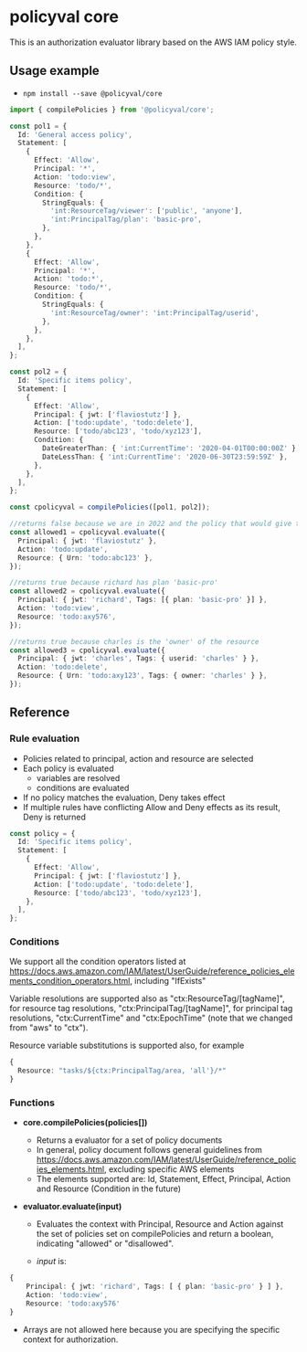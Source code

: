 # policyval core

This is an authorization evaluator library based on the AWS IAM policy style.

## Usage example

- `npm install --save @policyval/core`

```ts
import { compilePolicies } from '@policyval/core';

const pol1 = {
  Id: 'General access policy',
  Statement: [
    {
      Effect: 'Allow',
      Principal: '*',
      Action: 'todo:view',
      Resource: 'todo/*',
      Condition: {
        StringEquals: {
          'int:ResourceTag/viewer': ['public', 'anyone'],
          'int:PrincipalTag/plan': 'basic-pro',
        },
      },
    },
    {
      Effect: 'Allow',
      Principal: '*',
      Action: 'todo:*',
      Resource: 'todo/*',
      Condition: {
        StringEquals: {
          'int:ResourceTag/owner': 'int:PrincipalTag/userid',
        },
      },
    },
  ],
};

const pol2 = {
  Id: 'Specific items policy',
  Statement: [
    {
      Effect: 'Allow',
      Principal: { jwt: ['flaviostutz'] },
      Action: ['todo:update', 'todo:delete'],
      Resource: ['todo/abc123', 'todo/xyz123'],
      Condition: {
        DateGreaterThan: { 'int:CurrentTime': '2020-04-01T00:00:00Z' },
        DateLessThan: { 'int:CurrentTime': '2020-06-30T23:59:59Z' },
      },
    },
  ],
};

const cpolicyval = compilePolicies([pol1, pol2]);

//returns false because we are in 2022 and the policy that would give this access is expired
const allowed1 = cpolicyval.evaluate({
  Principal: { jwt: 'flaviostutz' },
  Action: 'todo:update',
  Resource: { Urn: 'todo:abc123' },
});

//returns true because richard has plan 'basic-pro'
const allowed2 = cpolicyval.evaluate({
  Principal: { jwt: 'richard', Tags: [{ plan: 'basic-pro' }] },
  Action: 'todo:view',
  Resource: 'todo:axy576',
});

//returns true because charles is the 'owner' of the resource
const allowed3 = cpolicyval.evaluate({
  Principal: { jwt: 'charles', Tags: { userid: 'charles' } },
  Action: 'todo:delete',
  Resource: { Urn: 'todo:axy123', Tags: { owner: 'charles' } },
});
```

## Reference

### Rule evaluation

- Policies related to principal, action and resource are selected
- Each policy is evaluated
  - variables are resolved
  - conditions are evaluated
- If no policy matches the evaluation, Deny takes effect
- If multiple rules have conflicting Allow and Deny effects as its result, Deny is returned

```ts
const policy = {
  Id: 'Specific items policy',
  Statement: [
    {
      Effect: 'Allow',
      Principal: { jwt: ['flaviostutz'] },
      Action: ['todo:update', 'todo:delete'],
      Resource: ['todo/abc123', 'todo/xyz123'],
    },
  ],
};
```

### Conditions

We support all the condition operators listed at https://docs.aws.amazon.com/IAM/latest/UserGuide/reference_policies_elements_condition_operators.html, including "IfExists"

Variable resolutions are supported also as "ctx:ResourceTag/[tagName]", for resource tag resolutions, "ctx:PrincipalTag/[tagName]", for principal tag resolutions, "ctx:CurrentTime" and "ctx:EpochTime" (note that we changed from "aws" to "ctx").

Resource variable substitutions is supported also, for example

```ts
{
  Resource: "tasks/${ctx:PrincipalTag/area, 'all'}/*"
}
```

### Functions

- **core.compilePolicies(policies[])**

  - Returns a evaluator for a set of policy documents
  - In general, policy document follows general guidelines from https://docs.aws.amazon.com/IAM/latest/UserGuide/reference_policies_elements.html, excluding specific AWS elements
  - The elements supported are: Id, Statement, Effect, Principal, Action and Resource (Condition in the future)

- **evaluator.evaluate(input)**

  - Evaluates the context with Principal, Resource and Action against the set of policies set on compilePolicies and return a boolean, indicating "allowed" or "disallowed".

  - _input_ is:

```ts
{
    Principal: { jwt: 'richard', Tags: [ { plan: 'basic-pro' } ] },
    Action: 'todo:view',
    Resource: 'todo:axy576'
}
```

- Arrays are not allowed here because you are specifying the specific context for authorization.
